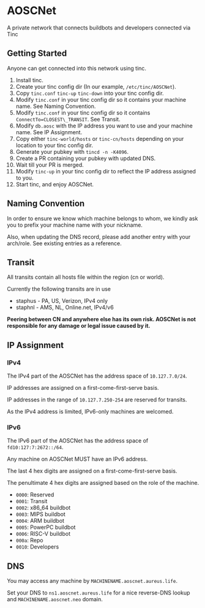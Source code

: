 # AOSCNet
A private network that connects buildbots and developers connected via Tinc

## Getting Started

Anyone can get connected into this network using tinc.

1. Install tinc.
1. Create your tinc config dir (In our example, `/etc/tinc/AOSCNet`).
1. Copy `tinc.conf` `tinc-up` `tinc-down` into your tinc config dir.
1. Modify `tinc.conf` in your tinc config dir so it contains your machine name. See Naming Convention.
1. Modify `tinc.conf` in your tinc config dir so it contains `ConnectTo=CLOSEST\_TRANSIT`. See Transit.
1. Modify `db.aosc` with the IP address you want to use and your machine name. See IP Assignment.
1. Copy either `tinc-world/hosts` or `tinc-cn/hosts` depending on your location to your tinc config dir.
1. Generate your pubkey with `tincd -n -K4096`.
1. Create a PR containing your pubkey with updated DNS.
1. Wait till your PR is merged.
1. Modify `tinc-up` in your tinc config dir to reflect the IP address assigned to you.
1. Start tinc, and enjoy AOSCNet.

## Naming Convention

In order to ensure we know which machine belongs to whom,
we kindly ask you to prefix your machine name with your nickname.

Also, when updating the DNS record, please add another entry with your arch/role.
See existing entries as a reference.

## Transit
All transits contain all hosts file within the region (cn or world).

Currently the following transits are in use

* staphus - PA, US, Verizon, IPv4 only
* staphnl - AMS, NL, Online.net, IPv4/v6

**Peering between CN and anywhere else has its own risk. AOSCNet is not responsible for any damage or legal issue caused by it.**

## IP Assignment

### IPv4
The IPv4 part of the AOSCNet has the address space of `10.127.7.0/24`.

IP addresses are assigned on a first-come-first-serve basis.

IP addresses in the range of `10.127.7.250-254` are reserved for transits.

As the IPv4 address is limited, IPv6-only machines are welcomed.

### IPv6
The IPv6 part of the AOSCNet has the address space of `fd10:127:7:2672::/64`.

Any machine on AOSCNet MUST have an IPv6 address.

The last 4 hex digits are assigned on a first-come-first-serve basis.

The penultimate 4 hex digits are assigned based on the role of the machine.

* `0000`: Reserved
* `0001`: Transit
* `0002`: x86\_64 buildbot
* `0003`: MIPS buildbot
* `0004`: ARM buildbot
* `0005`: PowerPC buildbot
* `0006`: RISC-V buildbot
* `000a`: Repo
* `0010`: Developers

## DNS

You may access any machine by `MACHINENAME.aoscnet.aureus.life`.

Set your DNS to `ns1.aoscnet.aureus.life` for a nice reverse-DNS lookup and `MACHINENAME.aoscnet.neo` domain.
